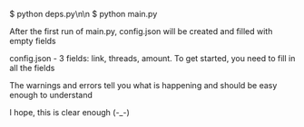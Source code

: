 $ python deps.py\n\n
$ python main.py

After the first run of main.py, config.json will be created and filled with empty fields

config.json - 3 fields: link, threads, amount.
To get started, you need to fill in all the fields

The warnings and errors tell you what is happening and should be easy enough to understand

I hope, this is clear enough (-_-)